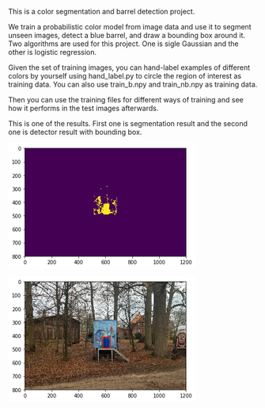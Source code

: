 This is a color segmentation and barrel detection project.

We train a probabilistic color model from image data and use it to segment unseen images, detect a
blue barrel, and draw a bounding box around it. Two algorithms are used for this project. One is sigle Gaussian and the other is logistic regression.

Given the set of training images, you can hand-label examples of different colors by yourself using hand_label.py to circle the region of interest as training data. You can also use train_b.npy and train_nb.npy as training data.

Then you can use the training files for different ways of training and see how it performs in the test images afterwards. 

This is one of the results. First one is segmentation result and the second one is detector result with bounding box.

![image text](./pics/1.png)

![image text](./pics/2.png)
